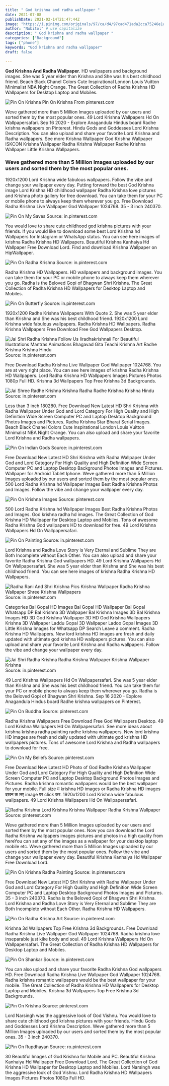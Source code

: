 ```yaml
---
title: " God krishna and radha wallpaper "
date: 2021-07-08
publishDate: 2021-02-14T21:47:44Z
image: "https://i.pinimg.com/originals/97/ca/d4/97cad471ada2cca75246e1a51a59609d.jpg"
author: "Nubitol" # use capitalize
description: " God krishna and radha wallpaper "
categories: ["Background"]
tags: ["phone"]
keywords: "God krishna and radha wallpaper"
draft: false

---
```



**God Krishna And Radha Wallpaper**. HD wallpapers and background images. She was 5 year elder than Krishna and She was his best childhood friend. Beach Black Chanel Сolors Cute Inspirational London Louis Vuitton Minimalist NBA Night Orange. The Great Collection of Radha Krishna HD Wallpapers for Desktop Laptop and Mobiles.

![Pin On Krishna](https://i.pinimg.com/originals/fe/65/6d/fe656d797e297487f993d83043dcd82c.png "Pin On Krishna")
Pin On Krishna From pinterest.com


Weve gathered more than 5 Million Images uploaded by our users and sorted them by the most popular ones. 49 Lord Krishna Wallpapers Hd On Wallpapersafari. Sep 16 2020 - Explore Anagandula Hindus board Radhe krishna wallpapers on Pinterest. Hindu Gods and Goddesses Lord Krishna Description. You can also upload and share your favorite Lord Krishna and Radha wallpapers. See more Krishna Wallpaper God Krishna Wallpaper ISKCON Krishna Wallpaper Radha Krishna Wallpaper Radhe Krishna Wallpaper Little Krishna Wallpapers.

### Weve gathered more than 5 Million Images uploaded by our users and sorted them by the most popular ones.

1920x1200 Lord Krishna wide fabulous wallpapers. Follow the vibe and change your wallpaper every day. Putting forward the best God Krishna image Lord Krishna HD childhood wallpaper Radha Krishna love pictures and Krishna photo gallery for free download. You can take them for your PC or mobile phone to always keep them wherever you go. Free Download Radha Krishna Live Wallpaper God Wallpaper 1024768. 35 - 3 inch 240370.


![Pin On My Saves](https://i.pinimg.com/474x/30/2a/1a/302a1a6c2208e3e88ad6ea47840324aa.jpg "Pin On My Saves")
Source: in.pinterest.com

You would love to share cute childhood god krishna pictures with your friends. If you would like to download some best Lord Krishna hd Wallpapers for Instagram or WhatsApp status. You can see here images of krishna Radha Krishna HD Wallpapers. Beautiful Krishna Kanhaiya Hd Wallpaper Free Download Lord. Find and download Krishna Wallpaper on HipWallpaper.

![Pin On Radha Krishna](https://i.pinimg.com/originals/79/88/d2/7988d240ac31116bb40c3f05a7355b3b.jpg "Pin On Radha Krishna")
Source: in.pinterest.com

Radha Krishna HD Wallpapers. HD wallpapers and background images. You can take them for your PC or mobile phone to always keep them wherever you go. Radha is the Beloved Gopi of Bhagwan Shri Krishna. The Great Collection of Radha Krishna HD Wallpapers for Desktop Laptop and Mobiles.

![Pin On Butterfly](https://i.pinimg.com/736x/f0/78/08/f0780813d7bd19dfa3c8b334e9a7e0d5.jpg "Pin On Butterfly")
Source: in.pinterest.com

1920x1200 Radhe Krishna Wallpapers With Quote 2. She was 5 year elder than Krishna and She was his best childhood friend. 1920x1200 Lord Krishna wide fabulous wallpapers. Radha Krishna HD Wallpapers. Radha Krishna Wallpapers Free Download Free God Wallpapers Desktop.

![Jai Shri Radha Krishna Follow Us Iiradhakrishnaii For Beautiful Illustrations Mantras Animations Bhagavad Gita Teachi Krishna Art Radhe Krishna Krishna Hindu](https://i.pinimg.com/736x/ce/42/04/ce4204c6f9d407788f834f14ccc34439.jpg "Jai Shri Radha Krishna Follow Us Iiradhakrishnaii For Beautiful Illustrations Mantras Animations Bhagavad Gita Teachi Krishna Art Radhe Krishna Krishna Hindu")
Source: in.pinterest.com

Free Download Radha Krishna Live Wallpaper God Wallpaper 1024768. You are at very right place. You can see here images of krishna Radha Krishna HD Wallpapers. Lord Radha Krishna HD Wallpapers Images Pictures Photos 1080p Full HD. Krishna 3d Wallpapers Top Free Krishna 3d Backgrounds.

![Jai Shree Radhe Krishna Krishna Radha Radhe Krishna Krishna Hindu](https://i.pinimg.com/564x/3f/4e/b3/3f4eb371a1f73bfdb9a38fda08e45d29.jpg "Jai Shree Radhe Krishna Krishna Radha Radhe Krishna Krishna Hindu")
Source: in.pinterest.com

Less than 3 inch 180280. Free Download New Latest HD Shri Krishna with Radha Wallpaper Under God and Lord Category For High Quality and High Definition Wide Screen Computer PC and Laptop Desktop Background Photos Images and Pictures. Radha Krishna Star Bharat Serial Images. Beach Black Chanel Сolors Cute Inspirational London Louis Vuitton Minimalist NBA Night Orange. You can also upload and share your favorite Lord Krishna and Radha wallpapers.

![Pin On Indian Gods](https://i.pinimg.com/originals/3f/16/5a/3f165a03d6b5d91a215d92424dd483a3.jpg "Pin On Indian Gods")
Source: in.pinterest.com

Free Download New Latest HD Shri Krishna with Radha Wallpaper Under God and Lord Category For High Quality and High Definition Wide Screen Computer PC and Laptop Desktop Background Photos Images and Pictures. Wallpaper for Android Tablet Iphone. Weve gathered more than 5 Million Images uploaded by our users and sorted them by the most popular ones. 500 Lord Radha Krishna hd Wallpaper Images Best Radha Krishna Photos and Images. Follow the vibe and change your wallpaper every day.

![Pin On Krishna Images](https://i.pinimg.com/originals/51/5b/7c/515b7cefe30b6bcc09dc23153886d3a5.jpg "Pin On Krishna Images")
Source: pinterest.com

500 Lord Radha Krishna hd Wallpaper Images Best Radha Krishna Photos and Images. God krishna radha hd images. The Great Collection of God Krishna HD Wallpaper for Desktop Laptop and Mobiles. Tons of awesome Radha Krishna God wallpapers HD to download for free. 49 Lord Krishna Wallpapers Hd On Wallpapersafari.

![Pin On Painting](https://i.pinimg.com/originals/e0/93/e2/e093e27270dafe4c2db4c84361ea8884.jpg "Pin On Painting")
Source: in.pinterest.com

Lord Krishna and Radha Love Story is Very Eternal and Sublime They are Both Incomplete without Each Other. You can also upload and share your favorite Radha Krishna God wallpapers HD. 49 Lord Krishna Wallpapers Hd On Wallpapersafari. She was 5 year elder than Krishna and She was his best childhood friend. You can see here images of krishna Radha Krishna HD Wallpapers.

![Radha Rani And Shri Krishna Pics Krishna Wallpaper Radha Krishna Wallpaper Shree Krishna Wallpapers](https://i.pinimg.com/474x/de/86/08/de860867c9981e3603325b6a7540fb78.jpg "Radha Rani And Shri Krishna Pics Krishna Wallpaper Radha Krishna Wallpaper Shree Krishna Wallpapers")
Source: in.pinterest.com

Categories Bal Gopal HD Images Bal Gopal HD Wallpaper Bal Gopal Whatsapp DP Bal Krishna 3D Wallpaper Bal Krishna Images 3D Bal Krishna Images HD 3D God Krishna Wallpaper 3D HD God Krishna Wallpapers Krishna 3D Wallpaper Laddu Gopal 3D Wallpaper Ladoo Gopal Images 3D Little Krishna Images for Whatsapp DP Search Leave a comment. Radha Krishna HD Wallpapers. New lord krishna HD images are fresh and daily updated with ultimate god krishna HD wallpapers pictures. You can also upload and share your favorite Lord Krishna and Radha wallpapers. Follow the vibe and change your wallpaper every day.

![Jai Shri Radha Krishna Radha Krishna Wallpaper Krishna Wallpaper Krishna](https://i.pinimg.com/originals/46/1a/42/461a426a54622042be7bfc788a43a5f3.jpg "Jai Shri Radha Krishna Radha Krishna Wallpaper Krishna Wallpaper Krishna")
Source: in.pinterest.com

49 Lord Krishna Wallpapers Hd On Wallpapersafari. She was 5 year elder than Krishna and She was his best childhood friend. You can take them for your PC or mobile phone to always keep them wherever you go. Radha is the Beloved Gopi of Bhagwan Shri Krishna. Sep 16 2020 - Explore Anagandula Hindus board Radhe krishna wallpapers on Pinterest.

![Pin On Buddha](https://i.pinimg.com/564x/ca/2c/85/ca2c855443ab427daf75bb20cc3c7d57.jpg "Pin On Buddha")
Source: pinterest.com

Radha Krishna Wallpapers Free Download Free God Wallpapers Desktop. 49 Lord Krishna Wallpapers Hd On Wallpapersafari. See more ideas about krishna krishna radha painting radhe krishna wallpapers. New lord krishna HD images are fresh and daily updated with ultimate god krishna HD wallpapers pictures. Tons of awesome Lord Krishna and Radha wallpapers to download for free.

![Pin On My Beliefs](https://i.pinimg.com/originals/ff/c6/f9/ffc6f9d1e8cfbd9ab68fc118e93f6af3.jpg "Pin On My Beliefs")
Source: pinterest.com

Free Download New Latest HD Photo of God Radhe Krishna Wallpaper Under God and Lord Category For High Quality and High Definition Wide Screen Computer PC and Laptop Desktop Background Photos Images and Pictures. Radha krishna romantic wallpapers would be the best wallpaper for your mobile. Full size म krishna HD images or Radha Krishna HD images दखन क लए image पर click कर. 1920x1200 Lord Krishna wide fabulous wallpapers. 49 Lord Krishna Wallpapers Hd On Wallpapersafari.

![Radha Krishna Lord Krishna Krishna Wallpaper Radha Krishna Wallpaper](https://i.pinimg.com/originals/4c/68/32/4c68328c669b4d79928c12c31d836a57.jpg "Radha Krishna Lord Krishna Krishna Wallpaper Radha Krishna Wallpaper")
Source: pinterest.com

Weve gathered more than 5 Million Images uploaded by our users and sorted them by the most popular ones. Now you can download the Lord Radha Krishna wallpapers images pictures and photos in a high quality from hereYou can set any of the images as a wallpaper for your desktop laptop mobile etc. Weve gathered more than 5 Million Images uploaded by our users and sorted them by the most popular ones. Follow the vibe and change your wallpaper every day. Beautiful Krishna Kanhaiya Hd Wallpaper Free Download Lord.

![Pin On Krishna Radha Painting](https://i.pinimg.com/474x/cc/77/ba/cc77bacad592cd3ef2bd8d6f93f902ad.jpg "Pin On Krishna Radha Painting")
Source: in.pinterest.com

Free Download New Latest HD Shri Krishna with Radha Wallpaper Under God and Lord Category For High Quality and High Definition Wide Screen Computer PC and Laptop Desktop Background Photos Images and Pictures. 35 - 3 inch 240370. Radha is the Beloved Gopi of Bhagwan Shri Krishna. Lord Krishna and Radha Love Story is Very Eternal and Sublime They are Both Incomplete without Each Other. Radha Krishna HD Wallpapers.

![Pin On Radha Krishna Art](https://i.pinimg.com/736x/21/c2/a3/21c2a3a466dea16777588388020b5c1f.jpg "Pin On Radha Krishna Art")
Source: in.pinterest.com

Krishna 3d Wallpapers Top Free Krishna 3d Backgrounds. Free Download Radha Krishna Live Wallpaper God Wallpaper 1024768. Radha krishna love inseparable just kike body and soul. 49 Lord Krishna Wallpapers Hd On Wallpapersafari. The Great Collection of Radha Krishna HD Wallpapers for Desktop Laptop and Mobiles.

![Pin On Shankar](https://i.pinimg.com/736x/26/96/fe/2696fe48c97ddf316b8d928a7ae75357.jpg "Pin On Shankar")
Source: in.pinterest.com

You can also upload and share your favorite Radha Krishna God wallpapers HD. Free Download Radha Krishna Live Wallpaper God Wallpaper 1024768. Radha krishna romantic wallpapers would be the best wallpaper for your mobile. The Great Collection of Radha Krishna HD Wallpapers for Desktop Laptop and Mobiles. Krishna 3d Wallpapers Top Free Krishna 3d Backgrounds.

![Pin On Krishna](https://i.pinimg.com/originals/fe/65/6d/fe656d797e297487f993d83043dcd82c.png "Pin On Krishna")
Source: pinterest.com

Lord Narsingh was the aggressive look of God Vishnu. You would love to share cute childhood god krishna pictures with your friends. Hindu Gods and Goddesses Lord Krishna Description. Weve gathered more than 5 Million Images uploaded by our users and sorted them by the most popular ones. 35 - 3 inch 240370.

![Pin On Rupdhayan](https://i.pinimg.com/originals/97/ca/d4/97cad471ada2cca75246e1a51a59609d.jpg "Pin On Rupdhayan")
Source: ro.pinterest.com

30 Beautiful Images of God Krishna for Mobile and PC. Beautiful Krishna Kanhaiya Hd Wallpaper Free Download Lord. The Great Collection of God Krishna HD Wallpaper for Desktop Laptop and Mobiles. Lord Narsingh was the aggressive look of God Vishnu. Lord Radha Krishna HD Wallpapers Images Pictures Photos 1080p Full HD.

